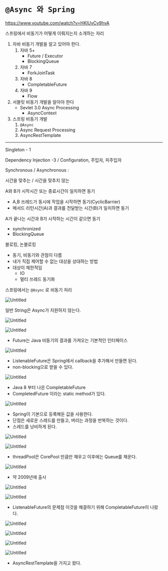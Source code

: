# `@Async 와 Spring`

https://www.youtube.com/watch?v=HKlUvCv9hvA

스프링에서 비동기가 어떻게 이뤄지는지 소개하는 자리

1. 자바 비동기 개발을 알고 있어야 한다.
   1. 자바 5+
      - Future / Executor
      - BlockingQueue
   2. 자바 7
      - ForkJoinTask
   3. 자바 8
      - CompletableFuture
   4. 자바 9
      - Flow
2. 서블릿 비동기 개발을 알아야 한다
   - Sevlet 3.0 Async Processing
     - AsyncContext
3. 스프링 비동기 개발
   1. `@Async`
   2. Async Request Processing
   3. AsyncRestTemplate

------

Singleton - 1

Dependency Injection -3 / Configuration, 주입자, 피주입자

Synchronous / Asynchronous :

시간을 맞추는 / 시간을 맞추지 않는

A와 B가 시작시간 또는 종료시간이 일치하면 동기

- A,B 쓰레드가 동시에 작업을 시작하면 동기(CyclicBarrier)
- 메서드 리턴시간(A)과 결과를 전달받는 시간(B)가 일치하면 동기

A가 끝나는 시간과 B가 시작하는 시간이 같으면 동기

- synchronized
- BlockingQueue

블로킹, 논블로킹

- 동기, 비동기와 관점이 다름
- 내가 직접 제어할 수 없는 대상을 상대하는 방법
- 대상이 제한적임
  - IO
  - 멀티 쓰레드 동기화

스프링에서는 `@Async` 로 비동기 처리

![Untitled](https://s3-us-west-2.amazonaws.com/secure.notion-static.com/b04f67ac-322f-4da3-9a65-f9dfbacf6151/Untitled.png)

일반 String은 Async가 지원하지 않는다.

![Untitled](https://s3-us-west-2.amazonaws.com/secure.notion-static.com/7257eb60-6b81-45e7-8729-f65c2fa02537/Untitled.png)

![Untitled](https://s3-us-west-2.amazonaws.com/secure.notion-static.com/b954394b-9b05-4c2e-94b6-4b7f0c57fec4/Untitled.png)

- Future는 Java 비동기의 결과를 가져오는 기본적인 인터페이스

![Untitled](https://s3-us-west-2.amazonaws.com/secure.notion-static.com/65f2bf50-2af3-4f1c-9a2f-210c4e6f4c10/Untitled.png)

- ListenableFuture은 Spring에서 callback을 추가해서 만들면 된다.
- non-blocking으로 받을 수 있다.

![Untitled](https://s3-us-west-2.amazonaws.com/secure.notion-static.com/0d7dcce3-ecae-4873-8483-8eec1642dca0/Untitled.png)

- Java 8 부터 나온 CompletableFuture
- CompletedFuture 이라는 static method가 있다.

![Untitled](https://s3-us-west-2.amazonaws.com/secure.notion-static.com/67b1cbda-240d-4ccd-82dc-9d4135eb0a4b/Untitled.png)

- Spring이 기본으로 등록해둔 값을 사용한다.
- 단점은 새로운 스레드를 만들고, 버리는 과정을 반복하는 것이다.
- 스레드를 낭비하게 된다.

![Untitled](https://s3-us-west-2.amazonaws.com/secure.notion-static.com/27c2808d-db1e-47c0-9905-c3ab06cfbaff/Untitled.png)

![Untitled](https://s3-us-west-2.amazonaws.com/secure.notion-static.com/65a3f8a1-4979-4863-b0b0-04a452565fd6/Untitled.png)

- threadPool은 CorePool 만큼만 채우고 이후에는 Queue를 채운다.

![Untitled](https://s3-us-west-2.amazonaws.com/secure.notion-static.com/18fae280-5d31-4fdc-afa2-d1a21220a75c/Untitled.png)

- 약 2009년에 출시

![Untitled](https://s3-us-west-2.amazonaws.com/secure.notion-static.com/d66a8f48-8705-4145-b705-f5f686ef8be1/Untitled.png)

![Untitled](https://s3-us-west-2.amazonaws.com/secure.notion-static.com/125bb0ca-e0e2-45dc-a886-7f6e6c681f67/Untitled.png)

- ListenableFuture의 문제점 이것을 해결하기 위해 CompletableFuture이 나왔다.

![Untitled](https://s3-us-west-2.amazonaws.com/secure.notion-static.com/eee2f743-bab8-456d-89d9-830a4d44f6f1/Untitled.png)

![Untitled](https://s3-us-west-2.amazonaws.com/secure.notion-static.com/9895ac38-f998-4f0b-9303-7bc22ed9b053/Untitled.png)

![Untitled](https://s3-us-west-2.amazonaws.com/secure.notion-static.com/b8c7e4f3-0eb2-4d0f-ad3a-a1e8d600254a/Untitled.png)

![Untitled](https://s3-us-west-2.amazonaws.com/secure.notion-static.com/28c53afd-8519-4cd0-be92-e43d9a3583c2/Untitled.png)

- AsyncRestTemplate을 가지고 왔다.